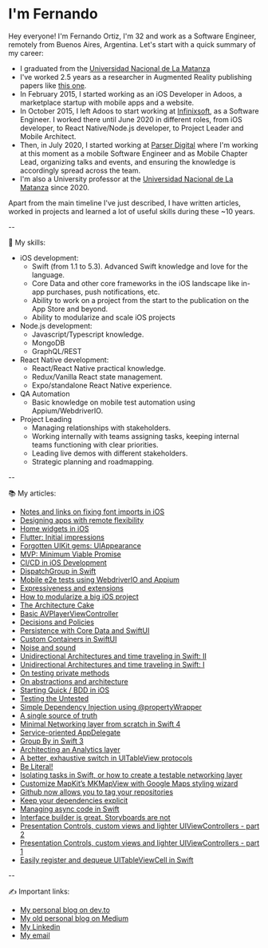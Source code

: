# I'm Fernando

Hey everyone! I'm Fernando Ortiz, I'm 32 and work as a Software Engineer, remotely from Buenos Aires, Argentina. Let's start with a quick summary of my career:

- I graduated from the [Universidad Nacional de La Matanza](https://www.unlam.edu.ar/)
- I've worked 2.5 years as a researcher in Augmented Reality publishing papers like [this one](https://publications.waset.org/10000077/development-of-a-catalogs-system-for-augmented-reality-applications).
- In February 2015, I started working as an iOS Developer in Adoos, a marketplace startup with mobile apps and a website.
- In October 2015, I left Adoos to start working at [Infinixsoft](https://infinixsoft.com/), as a Software Engineer. I worked there until June 2020 in different roles, from iOS developer, to React Native/Node.js developer, to Project Leader and Mobile Architect.
- Then, in July 2020, I started working at [Parser Digital](https://parserdigital.com/) where I'm working at this moment as a mobile Software Engineer and as Mobile Chapter Lead, organizing talks and events, and ensuring the knowledge is accordingly spread across the team.
- I'm also a University professor at the [Universidad Nacional de La Matanza](https://www.unlam.edu.ar/) since 2020.

Apart from the main timeline I've just described, I have written articles, worked in projects and learned a lot of useful skills during these ~10 years.

--

🧠  My skills:

- iOS development: 
	- Swift (from 1.1 to 5.3). Advanced Swift knowledge and love for the language. 
	- Core Data and other core frameworks in the iOS landscape like in-app purchases, push notifications, etc.
	- Ability to work on a project from the start to the publication on the App Store and beyond.
	- Ability to modularize and scale iOS projects
- Node.js development:
	- Javascript/Typescript knowledge. 
	- MongoDB
	- GraphQL/REST
- React Native development:
	- React/React Native practical knowledge.
	- Redux/Vanilla React state management.
	- Expo/standalone React Native experience.
- QA Automation
	- Basic knowledge on mobile test automation using Appium/WebdriverIO.
- Project Leading
	- Managing relationships with stakeholders.
	- Working internally with teams assigning tasks, keeping internal teams functioning with clear priorities.
	- Leading live demos with different stakeholders.
	- Strategic planning and roadmapping.

--

📚  My articles:

- [Notes and links on fixing font imports in iOS](https://dev.to/fmo91/notes-and-links-on-fixing-font-imports-in-ios-1jc7)
- [Designing apps with remote flexibility](https://dev.to/fmo91/architecting-apps-for-remote-flexibility-3imj)
- [Home widgets in iOS](https://dev.to/fmo91/home-widgets-in-ios-o7o)
- [Flutter: Initial impressions](https://dev.to/fmo91/flutter-initial-impressions-2b6p)
- [Forgotten UIKit gems: UIAppearance](https://dev.to/fmo91/forgotten-uikit-gems-uiappearance-4no5)
- [MVP: Minimum Viable Promise](https://dev.to/fmo91/mvp-minimum-viable-promise-45la)
- [CI/CD in iOS Development](https://dev.to/fmo91/ci-cd-in-ios-development-54nb)
- [DispatchGroup in Swift](https://dev.to/fmo91/dispatchgroup-in-swift-gg7)
- [Mobile e2e tests using WebdriverIO and Appium](https://dev.to/fmo91/mobile-e2e-tests-using-webdriverio-and-appium-4071)
- [Expressiveness and extensions](https://dev.to/fmo91/expressiveness-and-extensions-511c)
- [How to modularize a big iOS project](https://dev.to/fmo91/how-to-modularize-a-big-ios-project-jk8)
- [The Architecture Cake](https://dev.to/fmo91/the-architecture-cake-217n)
- [Basic AVPlayerViewController](https://dev.to/fmo91/basic-avplayerviewcontroller-5dcc)
- [Decisions and Policies](https://dev.to/fmo91/decisions-and-policies-4mp4)
- [Persistence with Core Data and SwiftUI](https://dev.to/fmo91/persistence-with-core-data-and-swiftui-45g5)
- [Custom Containers in SwiftUI](https://dev.to/fmo91/data-containers-in-swiftui-e35)
- [Noise and sound](https://dev.to/fmo91/noise-and-sound-4o0i)
- [Unidirectional Architectures and time traveling in Swift: II](https://dev.to/fmo91/unidirectional-architectures-and-time-traveling-in-swift-ii-1em6)
- [Unidirectional Architectures and time traveling in Swift: I](https://dev.to/fmo91/unidirectional-architectures-and-time-traveling-in-swift-i-5dpj)
- [On testing private methods](https://dev.to/fmo91/on-testing-private-methods-pkj)
- [On abstractions and architecture](https://dev.to/fmo91/on-abstractions-and-architecture-2gba)
- [Starting Quick / BDD in iOS](https://dev.to/fmo91/starting-quick-bdd-in-ios-5b7b)
- [Testing the Untested](https://dev.to/fmo91/testing-the-untested-3ng5)
- [Simple Dependency Injection using @propertyWrapper](https://fmo91.medium.com/simple-dependency-injection-using-propertywrapper-5f40f8795d60)
- [A single source of truth](https://fmo91.medium.com/a-single-source-of-truth-4c9fade0e758)
- [Minimal Networking layer from scratch in Swift 4](https://medium.com/ios-os-x-development/minimal-networking-layer-from-scratch-in-swift-4-a151af786dc5)
- [Service-oriented AppDelegate](https://medium.com/ios-os-x-development/pluggableapplicationdelegate-e50b2c5d97dd)
- [Group By in Swift 3](https://medium.com/ios-os-x-development/little-snippet-group-by-in-swift-3-5be0a06307db)
- [Architecting an Analytics layer](https://medium.com/ios-os-x-development/architecting-an-analytics-layer-7cdacb5f74af)
- [A better, exhaustive switch in UITableView protocols](https://medium.com/ios-os-x-development/a-better-exhaustive-switch-in-uitableview-protocols-c770200c9ffa)
- [Be Literal!](https://medium.com/ios-os-x-development/be-literal-76e9b4389eda)
- [Isolating tasks in Swift, or how to create a testable networking layer](https://medium.com/ios-os-x-development/isolating-tasks-in-swift-or-how-to-create-a-testable-networking-layer-d0380e69f7e3)
- [Customize MapKit’s MKMapView with Google Maps styling wizard](https://fmo91.medium.com/customize-mapkits-mkmapview-with-google-maps-styling-wizard-a5dcc095e19f)
- [Github now allows you to tag your repositories](https://fmo91.medium.com/github-now-allows-you-to-tag-your-repositories-dad964daf02b)
- [Keep your dependencies explicit](https://fmo91.medium.com/keep-your-dependencies-explicit-8f79de34e33d)
- [Managing async code in Swift](https://medium.com/ios-os-x-development/managing-async-code-in-swift-d7be44cae89f)
- [Interface builder is great. Storyboards are not](https://medium.com/ios-os-x-development/interface-builder-is-great-storyboards-are-not-69232a91044e)
- [Presentation Controls, custom views and lighter UIViewControllers - part 2](https://medium.com/ios-os-x-development/presentation-controls-custom-views-and-lighter-uiviewcontrollers-part-2-f89af386ba22)
- [Presentation Controls, custom views and lighter UIViewControllers - part 1](https://medium.com/ios-os-x-development/presentation-controls-custom-views-and-lighter-uiviewcontrollers-part-1-7934896e366f)
- [Easily register and dequeue UITableViewCell in Swift](https://medium.com/ios-os-x-development/easily-register-and-dequeue-uitableviewcell-in-swift-cf01859bb54)

--

✍️ Important links:

- [My personal blog on dev.to](https://dev.to/fmo91)
- [My old personal blog on Medium](https://fmo91.medium.com/)
- [My Linkedin](https://www.linkedin.com/in/fernando-mart%C3%ADn-ortiz-77649167/)
- [My email](mailto:ortizfernandomartin@gmail.com)

